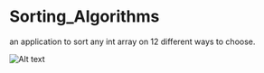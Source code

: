 # Sorting_Algorithms
an application to sort any int array on 12 different ways to choose.

![Alt text](https://d3higte790sj35.cloudfront.net/images/ai/mk/0674c080a86b447a7aede69d75d838f6.jpeg "Presentation")
